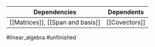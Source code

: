 Dependencies | Dependents
------------ | ------------
[[Matrices]], [[Span and basis]] | [[Covectors]]

#linear_algebra
#unfinished